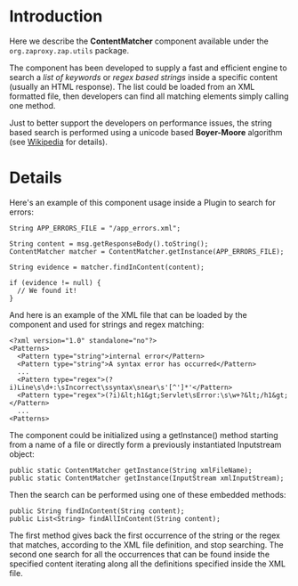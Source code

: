 # Introduction

Here we describe the **ContentMatcher** component available under the `org.zaproxy.zap.utils` package.

The component has been developed to supply a fast and efficient engine to search a _list of keywords_ or _regex based strings_ inside a specific content (usually an HTML response). The list could be loaded from an XML formatted file, then developers can find all matching elements simply calling one method.

Just to better support the developers on performance issues, the string based search is performed using a unicode based **Boyer-Moore** algorithm (see [Wikipedia](http://en.wikipedia.org/wiki/Boyer%E2%80%93Moore_string_search_algorithm) for details).

# Details

Here's an example of this component usage inside a Plugin to search for errors:

```
String APP_ERRORS_FILE = "/app_errors.xml";

String content = msg.getResponseBody().toString();
ContentMatcher matcher = ContentMatcher.getInstance(APP_ERRORS_FILE);

String evidence = matcher.findInContent(content);

if (evidence != null) {
  // We found it!
}
```

And here is an example of the XML file that can be loaded by the component and used for strings and regex matching:

```
<?xml version="1.0" standalone="no"?>
<Patterns>
  <Pattern type="string">internal error</Pattern>
  <Pattern type="string">A syntax error has occurred</Pattern>
  ...
  <Pattern type="regex">(?i)Line\s\d+:\sIncorrect\ssyntax\snear\s'[^']*'</Pattern>
  <Pattern type="regex">(?i)&lt;h1&gt;Servlet\sError:\s\w+?&lt;/h1&gt;</Pattern>
  ...
<Patterns>
```

The component could be initialized using a getInstance() method starting from a name of a file or directly form a previously instantiated Inputstream object:

```
public static ContentMatcher getInstance(String xmlFileName);
public static ContentMatcher getInstance(InputStream xmlInputStream);
```

Then the search can be performed using one of these embedded methods:

```
public String findInContent(String content);
public List<String> findAllInContent(String content);
```

The first method gives back the first occurrence of the string or the regex that matches, according to the XML file definition, and stop searching.
The second one search for all the occurrences that can be found inside the specified content iterating along all the definitions specified inside the XML file.